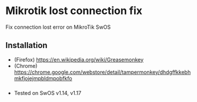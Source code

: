 # Mikrotik lost connection fix
Fix connection lost error on MikroTik SwOS

## Installation
 - (Firefox) https://en.wikipedia.org/wiki/Greasemonkey
 - (Chrome) https://chrome.google.com/webstore/detail/tampermonkey/dhdgffkkebhmkfjojejmpbldmpobfkfo

###
 - Tested on SwOS v1.14, v1.17

